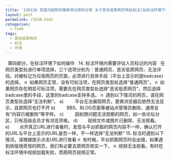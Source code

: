 ```yaml
---
title: '130126 百度内部网页搜索培训资料分享 关于恶劣低质网页特征标注[在标注环境下如何操作]'
layout: post
permalink: /2550.html
categories:
  - Code
tags:
  - 恶劣低质网页
  - 标注
  - 环境
---
```

&nbsp; 第四部分，在标注环境下如何操作 &nbsp; 14. 标注环境内需要评估人员标记的内容 &nbsp; 在网页类型处进行单项选择，三个选项分别为：普通网页、恶劣低质网页、无法评估。对被标记为垃圾网页的页面，必须进行具体手段（平台上显示的是badcase）的选择。 n  如果网页正常，没有可标注项，在网页类型处选择“普通网页”。 n  如果网页存在明显可标注项，需要先在网页类型处选择“恶劣低质网页”，然后选择badcase里的手段，这里的badcase支持多选。 n  遇到以下情况的网页，请在网页类型处选择“无法判断”。 a)         平台无法展现网页，更换浏览器后依然无法显示，且原网页也打不开 b)         BBS、BLOG页面等被站点管理员删除，通常会有“内容已被删除”等字样。 c)         因权限问题无法观察的网页，如一些论坛分区，只有高级会员才有浏览资格。 d)        视频文件或图片已删除，无法观看。 e)        点开真正URL进行查看时，发现与平台抓取的网页内容不一样，确认打开的URL与平台上显示的URL是否一样，不一样选择“无法判断” 15. 标注时遇到以下情况，请根据提示点击URL进行查看 n  有时候，平台抓取网页时会出错，如果遇到排版很奇怪的网页，我们有必要去原网页核实一下。 n  视频无法观看。有时在标注环境中视频加载失败，而原网页视频正常。 &nbsp;
